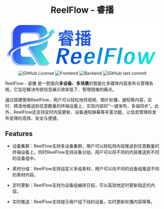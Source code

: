 <div align="center">
    <h1>
        ReelFlow - 睿播
    </h1>
    <img src="image/logo.png" alt="ReelFlow Logo"/>
    <br />
    <img alt="GitHub License" src="https://img.shields.io/github/license/dingdinglz/ReelFlow">
    <img alt="Frontend" src="https://img.shields.io/badge/Nuxt-4.1-brightgreen?logo=nuxt">
    <img alt="Backend" src="https://img.shields.io/badge/Go-1.23.1-blue?logo=go">
    <img alt="GitHub last commit" src="https://img.shields.io/github/last-commit/dingdinglz/ReelFlow">
</div>

ReelFlow - 睿播 是一款面向**多设备、多场景**的智能化多媒体内容发布与管理系统。它旨在解决传统信息展示效率低下、管理困难的痛点。 

通过搭建使用ReelFlow，用户可以轻松地将视频、图片轮播、通知等内容，实时、精准地推送到任意数量的终端设备上，实现内容的“一键发布，多端同步”。此外，ReelFlow还支持定时内容更新、设备通知弹幕等丰富功能，让信息管理和发布变得的高效、安全与便捷。 

## Features

- 设备集群：ReelFlow支持多设备集群，用户可以轻松将内容推送到任意数量的终端设备上。同时ReelFlow支持设备分组，用户可以将不同的内容推送到不同的设备组中。

- 素材分组：ReelFlow支持自定义多组素材，用户可以向不同的设备组推送不同的素材内容。

- 定时更新：ReelFlow支持为设备组编排日程，可以高效地定时更新指定的内容。

- 实时推送：ReelFlow支持提示用户组下线的设备，实时更新轮播内容等等。